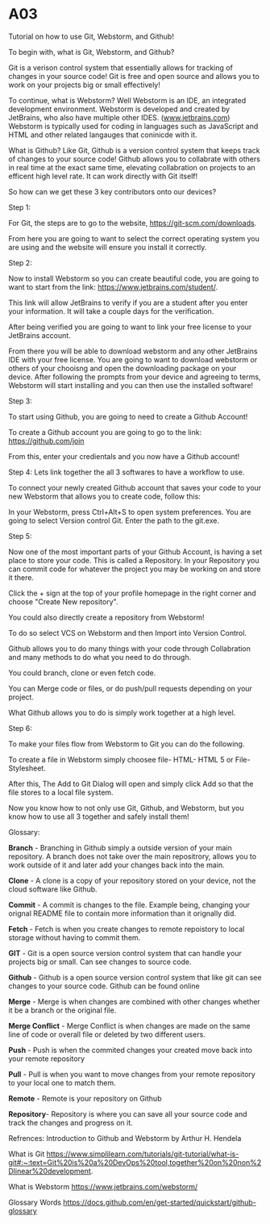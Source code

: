 # A03

Tutorial on how to use Git, Webstorm, and Github!


To begin with, what is Git, Webstorm, and Github?


Git is a verison control system that essentially allows for tracking of changes in your source code! Git is free and open source and allows you to work on your projects big or small effectively!


To continue, what is Webstorm? Well Webstorm is an IDE, an integrated development environment. Webstorm is developed and created by JetBrains, who also have multiple other IDES. (www.jetbrains.com) Webstorm is typically used for coding in languages such as JavaScript and HTML and other related langauges that coninicde with it. 


What is Github? Like Git, Github is a version control system that keeps track of changes to your source code! Github allows you to collabrate with others in real time at the exact same time, elevating collabration on projects to an efficent high level rate. It can work directly with Git itself!


So how can we get these 3 key contributors onto our devices?

Step 1:

For Git, the steps are to go to the website, https://git-scm.com/downloads. 

From here you are going to want to select the correct operating system you are using and the website will ensure you install it correctly. 



Step 2:

Now to install Webstorm so you can create beautiful code, you are going to want to start from the link: https://www.jetbrains.com/student/. 

This link will allow JetBrains to verify if you are a student after you enter your information. It will take a couple days for the verification. 


After being verified you are going to want to link your free license to your JetBrains account. 

From there you will be able to download webstorm and any other JetBrains IDE with your free license. You are going to want to download webstorm or others of your chooisng and open the downloading package on your device. After following the prompts from your device and agreeing to terms, Webstorm will start installing and you can then use the installed software!



Step 3: 

To start using Github, you are going to need to create a Github Account!

To create a Github account you are going to go to the link: https://github.com/join

From this, enter your credientals and you now have a Github account!




Step 4: Lets link together the all 3 softwares to have a workflow to use. 

To connect your newly created Github account that saves your code to your new Webstorm that allows you to create code, follow this:

In your Webstorm, press Ctrl+Alt+S to open system preferences. You are going to select Version control Git. Enter the path to the git.exe. 




Step 5: 

Now one of the most important parts of your Github Account, is having a set place to store your code. This is called a Repository. In your Repository you can commit code for whatever the project you may be working on and store it there. 

Click the + sign at the top of your profile homepage in the right corner and choose "Create New repository". 

You could also directly create a repository from Webstorm!

To do so select VCS on Webstorm and then Import into Version Control.

Github allows you to do many things with your code through Collabration and many methods to do what you need to do through.

You could branch, clone or even fetch code. 

You can Merge code or files, or do push/pull requests depending on your project.

What Github allows you to do is simply work together at a high level. 




Step 6:

To make your files flow from Webstorm to Git you can do the following.

To create a file in Webstorm simply choosee file- HTML- HTML 5 or File- Stylesheet.

After this, The Add to Git Dialog will open and simply click Add so that the file stores to a local file system. 


Now you know how to not only use Git, Github, and Webstorm, but you know how to use all 3 together and safely install them!




Glossary:

**Branch** - Branching in Github simply a outside version of your main repository. A branch does not take over the main repositrory, allows you to work outside of it and later add your changes back into the main. 

**Clone** - A clone is a copy of your repository stored on your device, not the cloud software like Github. 

**Commit** - A commit is changes to the file. Example being, changing your orignal README file to contain more information than it orignally did. 

**Fetch** - Fetch is when you create changes to remote repoistory to local storage without having to commit them. 

**GIT** - Git is a open source version control system that can handle your projects big or small. Can see changes to source code.

**Github** - Github is a open source version control system that like git can see changes to your source code. Github can be found online

**Merge** - Merge is when changes are combined with other changes whether it be a branch or the original file. 

**Merge Conflict** - Merge Conflict is when changes are made on the same line of code or overall file or deleted by two different users.

**Push** - Push is when the commited changes your created move back into your remote repository

**Pull** - Pull is when you want to move changes from your remote repository to your local one to match them.

**Remote** - Remote is your repository on Github

**Repository**- Repository is where you can save all your source code and track the changes and progress on it.




Refrences: 
Introduction to Github and Webstorm by Arthur H. Hendela

What is Git
https://www.simplilearn.com/tutorials/git-tutorial/what-is-git#:~:text=Git%20is%20a%20DevOps%20tool,together%20on%20non%2Dlinear%20development.

What is Webstorm
https://www.jetbrains.com/webstorm/

Glossary Words
https://docs.github.com/en/get-started/quickstart/github-glossary

